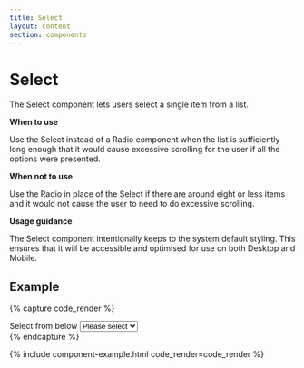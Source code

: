 ```yaml
---
title: Select
layout: content
section: components
---
```


# Select

The Select component lets users select a single item from a list.

**When to use**

Use the Select instead of a Radio component when the list is sufficiently long enough that it would cause excessive scrolling for the user if all the options were presented.

**When not to use**

Use the Radio in place of the Select if there are around eight or less items and it would not cause the user to need to do excessive scrolling.

**Usage guidance**

The Select component intentionally keeps to the system default styling. This ensures that it will be accessible and optimised for use on both Desktop and Mobile.

## Example

{% capture code_render %}
<div class="form-group mb-4">
  <label for="exampleFormControlSelect1" class="form-label">Select from below</label>
  <select id="exampleFormControlSelect1" class="form-select" aria-label="Default select example">
    <option selected>Please select</option>
    <option value="1">One</option>
    <option value="2">Two</option>
    <option value="3">Three</option>
  </select>
</div>
{% endcapture %}

{% include component-example.html code_render=code_render %}
